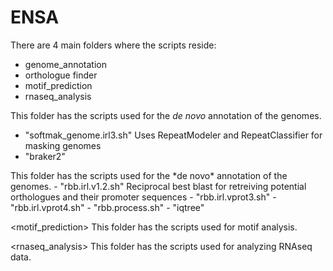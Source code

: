 # ENSA

<This repository contains the scripts used for the ENSA project.>

There are 4 main folders where the scripts reside: 
- genome_annotation
- orthologue finder
- motif_prediction
- rnaseq_analysis


<Genome annotation>

This folder has the scripts used for the *de novo* annotation of the genomes. 
- "softmak_genome.irl3.sh" Uses RepeatModeler and RepeatClassifier for masking genomes
- "braker2"

<orthologue finder>
This folder has the scripts used for the *de novo* annotation of the genomes. 
- "rbb.irl.v1.2.sh" Reciprocal best blast for retreiving potential orthologues and their promoter sequences
- "rbb.irl.vprot3.sh"
- "rbb.irl.vprot4.sh"
- "rbb.process.sh"
- "iqtree"

<motif_prediction> 
This folder has the scripts used for motif analysis. 

<rnaseq_analysis> 
This folder has the scripts used for analyzing RNAseq data. 
